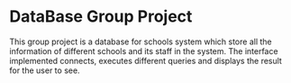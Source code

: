 # DataBase Group Project 
This group project is a database for schools system which store all the information of different schools and its staff in the system.
The interface implemented connects, executes different queries and displays the result for the user to see.
